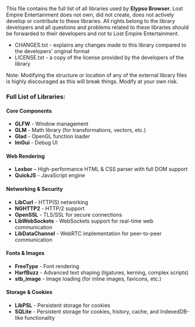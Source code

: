 This file contains the full list of all libraries used by **Elypso Browser**. Lost Empire Entertainment does not own, did not create, does not actively develop or contribute to these libraries. All rights belong to the library developers and all questions and problems related to these libraries should be forwarded to their developers and not to Lost Empire Entertainment.

- CHANGES.txt - explains any changes made to this library compared to the developers' original format
- LICENSE.txt - a copy of the license provided by the developers of the library

Note: Modifying the structure or location of any of the external library files is highly discouraged as this will break things. Modify at your own risk.

### Full List of Libraries:

#### Core Components
- **GLFW** - Window management
- **GLM** - Math library (for transformations, vectors, etc.)
- **Glad** - OpenGL function loader
- **ImGui** - Debug UI

#### Web Rendering
- **Lexbor** – High-performance HTML & CSS parser with full DOM support
- **QuickJS** - JavaScript engine

#### Networking & Security
- **LibCurl** - HTTP(S) networking
- **NGHTTP2** - HTTP/2 support
- **OpenSSL** - TLS/SSL for secure connections
- **LibWebSockets** - WebSockets support for real-time web communication
- **LibDataChannel** - WebRTC implementation for peer-to-peer communication

#### Fonts & Images
- **FreeType** - Font rendering
- **HarfBuzz** - Advanced text shaping (ligatures, kerning, complex scripts)
- **stb_image** - Image loading (for inline images, favicons, etc.)

#### Storage & Cookies
- **LibPSL** - Persistent storage for cookies
- **SQLite** - Persistent storage for cookies, history, cache, and IndexedDB-like functionality

